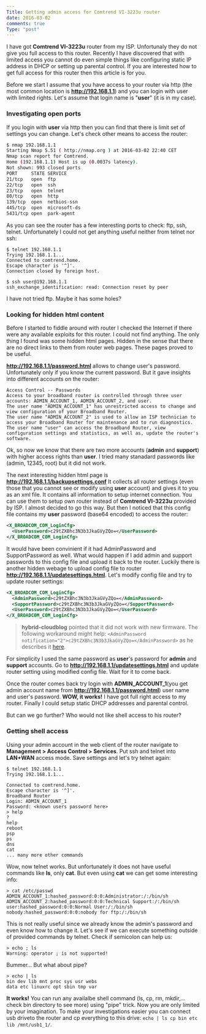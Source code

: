 ```yaml
---
Title: Getting admin access for Comtrend VI-3223u router
date: 2016-03-02
comments: true
Type: "post"
---
```


I have got **Comtrend VI-3223u** router from my ISP. Unfortunaly they do not give you full access to this router.
Recently I have discovered that with limited access you cannot do even simple things like configuring static IP address 
in DHCP or setting up parental control. If you are interested how to get full access for this router then this article is for you.

<!--more-->

Before we start I assume that you have access to your router via http (the most common location is **http://192.168.1.1**) 
and you can login with user with limited rights. Let's assume that login name is "**user**" (it is in my case).

### Investigating open ports

If you login with **user** via http then you can find that there is limit set of settings you can change.
Let's check other means to access the router:

``` bash
$ nmap 192.168.1.1
Starting Nmap 5.51 ( http://nmap.org ) at 2016-03-02 22:40 CET
Nmap scan report for Comtrend.
Home (192.168.1.1) Host is up (0.0037s latency).
Not shown: 993 closed ports
PORT     STATE SERVICE
21/tcp   open  ftp
22/tcp   open  ssh
23/tcp   open  telnet
80/tcp   open  http
139/tcp  open  netbios-ssn
445/tcp  open  microsoft-ds
5431/tcp open  park-agent
```

As you can see the router has a few interesting ports to check: ftp, ssh, telnet.
Unfortunately I could not get anything useful neither from telnet nor ssh:

``` shell
$ telnet 192.168.1.1
Trying 192.168.1.1...
Connected to comtrend.home.
Escape character is '^]'.
Connection closed by foreign host.

$ ssh user@192.168.1.1
ssh_exchange_identification: read: Connection reset by peer
```

I have not tried ftp. Maybe it has some holes?


### Looking for hidden html content

Before I started to fiddle around with router I checked the Internet if there were any available exploits for this router.
I could not find anything. The only thing I found was some hidden html pages.
Hidden in the sense that there are no direct links to them from router web pages. These pages proved to be useful.


**http://192.168.1.1/password.html** allows to change user's password. Unfortunately only if you know the current password.
But it gave insights into different accounts on the router:
```
Access Control -- Passwords
Access to your broadband router is controlled through three user accounts: ADMIN_ACCOUNT_1, ADMIN_ACCOUNT_2, and user.
The user name "ADMIN_ACCOUNT_1" has unrestricted access to change and view configuration of your Broadband Router.
The user name "ADMIN_ACCOUNT_2" is used to allow an ISP technician to access your Broadband Router for maintenance and to run diagnostics.
The user name "user" can access the Broadband Router, view configuration settings and statistics, as well as, update the router's software. 
```

Ok, so now we know that there are two more accounts (**admin** and **support**) with higher access rights than **user**.
I tried many stanadard passwords like (admin, 12345, root) but it did not work.

The next interesting hidden html page is **http://192.168.1.1/backupsettings.conf** It collects all router settings
(even those that you cannot see or modify using **user** account) and gives it to you as an xml file.
It contains all information to setup internet connection. You can use them to setup own router 
instead of **Comtrend VI-3223u** provided by ISP. I almost decided to go this way.
But then I noticed that this config file contains my **user** password (base64 encoded) to access the router:
``` xml
<X_BROADCOM_COM_LoginCfg>
  <UserPassword>c29tZXBhc3N3b3JkaGVyZQo=</UserPassword>
</X_BROADCOM_COM_LoginCfg> 
```

It would have been convinient if it had AdminPassword and SupportPassword as well.
What would happen if I add admin and support passwords to this config file and upload it back to the router.
Luckily there is another hidden webage to upload config file to router **http://192.168.1.1/updatesettings.html**.
Let's modify config file and try to update router settings:
``` xml
<X_BROADCOM_COM_LoginCfg>
  <AdminPassword>c29tZXBhc3N3b3JkaGVyZQo=</AdminPassword>
  <SupportPassword>c29tZXBhc3N3b3JkaGVyZQo=</SupportPassword>
  <UserPassword>c29tZXBhc3N3b3JkaGVyZQo=</UserPassword>
</X_BROADCOM_COM_LoginCfg>
```

> **hybrid-cloudblog** pointed that it did not work with new firmware.
> The following workaround might help:
> `<AdminPassword notification="2">c29tZXBhc3N3b3JkaGVyZQo=</AdminPassword>`
> as he describes it [here](http://www.hybrid-cloudblog.com/get-admin-acces-tele2-3223u-adsl-modem/).

For simplicity I used the same password as **user**'s password for **admin** and **support** accounts.
Go to **http://192.168.1.1/updatesettings.html** and update router setting using modified config file.
Wait for it to come back.

Once the router comes back try login with **ADMIN_ACCOUNT_1**(you get admin account name from **http://192.168.1.1/password.html**)
user name and user's password. **WOW, it works!** I have got full right access to my router.
Finally I could setup static DHCP addresses and parental control.

But can we go further? Who would not like shell access to his router?

### Getting shell access

Using your admin account in the web client of the router navigate to **Management > Access Control > Services**.
Put ssh and telnet into **LAN+WAN** access mode. Save settings and let's try telnet again:
``` shell
$ telnet 192.168.1.1
Trying 192.168.1.1...

Connected to comtrend.home.
Escape character is '^]'.
Broadband Router
Login: ADMIN_ACCOUNT_1
Password: <known users password here>
> help
?
help
reboot
psp
ps
dns
cat
... many more other commands 
```

Wow, now telnet works. But unfortunately it does not have useful commands like **ls**, only **cat**.
But even using **cat** we can get some interesting info:
``` shell
> cat /etc/passwd
ADMIN_ACCOUNT_1:hashed_password:0:0:Administrator:/:/bin/sh
ADMIN_ACCOUNT_2:hashed_password:0:0:Technical Support:/:/bin/sh
user:hashed_password:0:0:Normal User:/:/bin/sh
nobody:hashed_password:0:0:nobody for ftp:/:/bin/sh
```

This is not really useful since we already know the admin's password and even know how to change it.
Let's see if we can execute something outside of provided commands by telnet. Check if semicolon can help us:
``` shell
> echo ; ls
Warning: operator ; is not supported!
```

Bummer... But what about pipe?
``` shell
> echo | ls
bin dev lib mnt proc sys usr webs
data etc linuxrc opt sbin tmp var
```

**It works!** You can run any availalbe shell command (ls, cp, rm, mkdir,... check bin directory to see more) using "pipe" trick.
Now you are only limited by your imagination. To make your investigations easier you can connect usb driveto the router
and cp everything to this drive: `echo | ls cp bin etc lib /mnt/usb1_1/`.

